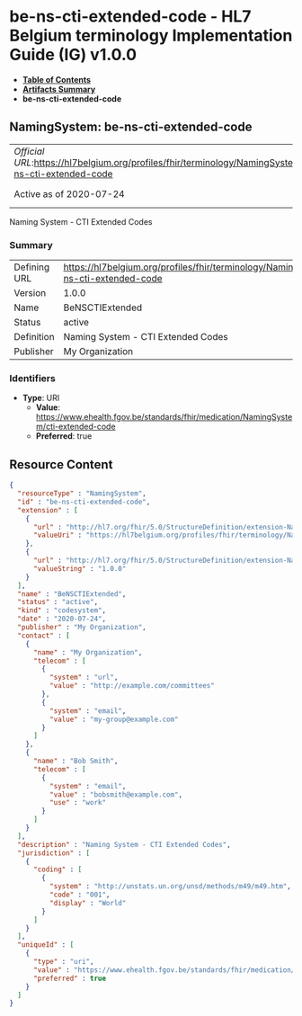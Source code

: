 # be-ns-cti-extended-code - HL7 Belgium terminology Implementation Guide (IG) v1.0.0

* [**Table of Contents**](toc.md)
* [**Artifacts Summary**](artifacts.md)
* **be-ns-cti-extended-code**

## NamingSystem: be-ns-cti-extended-code 

| | |
| :--- | :--- |
| *Official URL*:https://hl7belgium.org/profiles/fhir/terminology/NamingSystem/be-ns-cti-extended-code | *Version*:1.0.0 |
| Active as of 2020-07-24 | *Computable Name*:BeNSCTIExtended |

 
Naming System - CTI Extended Codes 

### Summary

| | |
| :--- | :--- |
| Defining URL | https://hl7belgium.org/profiles/fhir/terminology/NamingSystem/be-ns-cti-extended-code |
| Version | 1.0.0 |
| Name | BeNSCTIExtended |
| Status | active |
| Definition | Naming System - CTI Extended Codes |
| Publisher | My Organization |

### Identifiers

* **Type**: URI
  * **Value**: https://www.ehealth.fgov.be/standards/fhir/medication/NamingSystem/cti-extended-code
  * **Preferred**: true



## Resource Content

```json
{
  "resourceType" : "NamingSystem",
  "id" : "be-ns-cti-extended-code",
  "extension" : [
    {
      "url" : "http://hl7.org/fhir/5.0/StructureDefinition/extension-NamingSystem.url",
      "valueUri" : "https://hl7belgium.org/profiles/fhir/terminology/NamingSystem/be-ns-cti-extended-code"
    },
    {
      "url" : "http://hl7.org/fhir/5.0/StructureDefinition/extension-NamingSystem.version",
      "valueString" : "1.0.0"
    }
  ],
  "name" : "BeNSCTIExtended",
  "status" : "active",
  "kind" : "codesystem",
  "date" : "2020-07-24",
  "publisher" : "My Organization",
  "contact" : [
    {
      "name" : "My Organization",
      "telecom" : [
        {
          "system" : "url",
          "value" : "http://example.com/committees"
        },
        {
          "system" : "email",
          "value" : "my-group@example.com"
        }
      ]
    },
    {
      "name" : "Bob Smith",
      "telecom" : [
        {
          "system" : "email",
          "value" : "bobsmith@example.com",
          "use" : "work"
        }
      ]
    }
  ],
  "description" : "Naming System - CTI Extended Codes",
  "jurisdiction" : [
    {
      "coding" : [
        {
          "system" : "http://unstats.un.org/unsd/methods/m49/m49.htm",
          "code" : "001",
          "display" : "World"
        }
      ]
    }
  ],
  "uniqueId" : [
    {
      "type" : "uri",
      "value" : "https://www.ehealth.fgov.be/standards/fhir/medication/NamingSystem/cti-extended-code",
      "preferred" : true
    }
  ]
}

```

